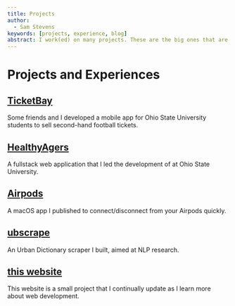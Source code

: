 ```yaml
---
title: Projects
author:
  - Sam Stevens
keywords: [projects, experience, blog]
abstract: I work(ed) on many projects. These are the big ones that are the most finished.
---
```


# Projects and Experiences

## [TicketBay](/projects/ticketbay)

Some friends and I developed a mobile app for Ohio State University students to sell second-hand football tickets.

## [HealthyAgers](/projects/healthyagers)

A fullstack web application that I led the development of at Ohio State University.

## [Airpods](/projects/airpods)

A macOS app I published to connect/disconnect from your Airpods quickly.

## [ubscrape](/projects/ubscrape)

An Urban Dictionary scraper I built, aimed at NLP research.

## [this website](/todo)

This website is a small project that I continually update as I learn more about web development.

